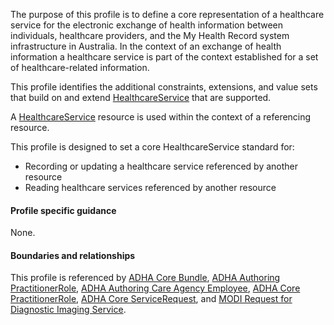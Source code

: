 The purpose of this profile is to define a core representation of a healthcare service for the electronic exchange of health information between individuals, healthcare providers, and the My Health Record system infrastructure in Australia.
In the context of an exchange of health information a healthcare service is part of the context established for a set of healthcare-related information.

This profile identifies the additional constraints, extensions, and value sets that build on and extend [HealthcareService](http://hl7.org/fhir/R4/healthcareservice.html) that are supported. 

A [HealthcareService](http://hl7.org/fhir/R4/healthcareservice.html) resource is used within the context of a referencing resource. 

This profile is designed to set a core HealthcareService standard for:
* Recording or updating a healthcare service referenced by another resource
* Reading healthcare services referenced by another resource


#### Profile specific guidance
None.


#### Boundaries and relationships
This profile is referenced by 
[ADHA Core Bundle](StructureDefinition-dh-bundle-core-1.html), 
[ADHA Authoring PractitionerRole](StructureDefinition-dh-practitionerrole-author-1.html),
[ADHA Authoring Care Agency Employee](StructureDefinition-dh-practitionerrole-author-cae-1.html),
[ADHA Core PractitionerRole](StructureDefinition-dh-practitionerrole-core-1.html), 
[ADHA Core ServiceRequest](StructureDefinition-dh-servicerequest-core-1.html), and
[MODI Request for Diagnostic Imaging Service](StructureDefinition-dh-servicerequest-modi-1.html). 
